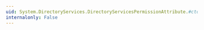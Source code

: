 ```yaml
---
uid: System.DirectoryServices.DirectoryServicesPermissionAttribute.#ctor(System.Security.Permissions.SecurityAction)
internalonly: False
---
```

